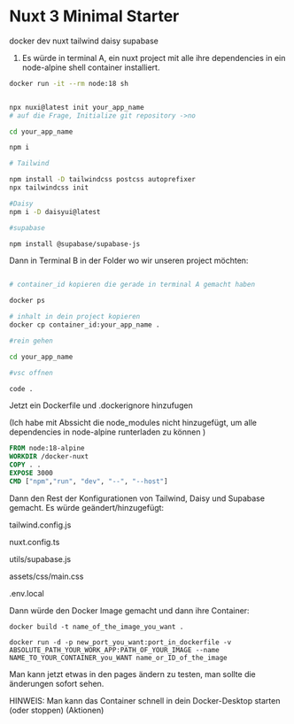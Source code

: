 # Nuxt 3 Minimal Starter

docker dev nuxt tailwind daisy supabase

1. Es würde in terminal A, ein nuxt project mit alle ihre dependencies in ein node-alpine shell container installiert.

```sh
docker run -it --rm node:18 sh


npx nuxi@latest init your_app_name
# auf die Frage, Initialize git repository ->no

cd your_app_name

npm i

# Tailwind

npm install -D tailwindcss postcss autoprefixer
npx tailwindcss init

#Daisy
npm i -D daisyui@latest

#supabase

npm install @supabase/supabase-js

```

Dann in Terminal B in der Folder wo wir unseren project möchten:

```sh

# container_id kopieren die gerade in terminal A gemacht haben

docker ps

# inhalt in dein project kopieren
docker cp container_id:your_app_name .

#rein gehen

cd your_app_name

#vsc offnen

code .

```

Jetzt ein Dockerfile und .dockerignore hinzufugen

(Ich habe mit Abssicht die node_modules nicht hinzugefügt, um alle dependencies in node-alpine runterladen zu können )

```dockerfile
FROM node:18-alpine
WORKDIR /docker-nuxt
COPY . .
EXPOSE 3000
CMD ["npm","run", "dev", "--", "--host"]

```

Dann den Rest der Konfigurationen von Tailwind, Daisy und Supabase gemacht. Es würde geändert/hinzugefügt:

tailwind.config.js

nuxt.config.ts

utils/supabase.js

assets/css/main.css

.env.local

Dann würde den Docker Image gemacht und dann ihre Container:

```
docker build -t name_of_the_image_you_want .

docker run -d -p new_port_you_want:port_in_dockerfile -v ABSOLUTE_PATH_YOUR_WORK_APP:PATH_OF_YOUR_IMAGE --name NAME_TO_YOUR_CONTAINER_you_WANT name_or_ID_of_the_image

```

Man kann jetzt etwas in den pages ändern zu testen, man sollte die änderungen sofort sehen.

HINWEIS: Man kann das Container schnell in dein Docker-Desktop starten (oder stoppen) (Aktionen)
